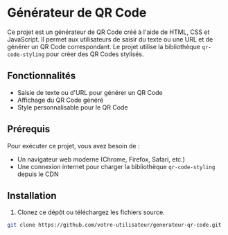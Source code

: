 # Générateur de QR Code

Ce projet est un générateur de QR Code créé à l'aide de HTML, CSS et JavaScript. Il permet aux utilisateurs de saisir du texte ou une URL et de générer un QR Code correspondant. Le projet utilise la bibliothèque `qr-code-styling` pour créer des QR Codes stylisés.

## Fonctionnalités

- Saisie de texte ou d'URL pour générer un QR Code
- Affichage du QR Code généré
- Style personnalisable pour le QR Code

## Prérequis

Pour exécuter ce projet, vous avez besoin de :

- Un navigateur web moderne (Chrome, Firefox, Safari, etc.)
- Une connexion internet pour charger la bibliothèque `qr-code-styling` depuis le CDN

## Installation

1. Clonez ce dépôt ou téléchargez les fichiers source.

```sh
git clone https://github.com/votre-utilisateur/generateur-qr-code.git
